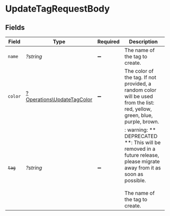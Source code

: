 # UpdateTagRequestBody


## Fields

| Field                                                                                                                                                   | Type                                                                                                                                                    | Required                                                                                                                                                | Description                                                                                                                                             |
| ------------------------------------------------------------------------------------------------------------------------------------------------------- | ------------------------------------------------------------------------------------------------------------------------------------------------------- | ------------------------------------------------------------------------------------------------------------------------------------------------------- | ------------------------------------------------------------------------------------------------------------------------------------------------------- |
| `name`                                                                                                                                                  | *?string*                                                                                                                                               | :heavy_minus_sign:                                                                                                                                      | The name of the tag to create.                                                                                                                          |
| `color`                                                                                                                                                 | [?Operations\UpdateTagColor](../../Models/Operations/UpdateTagColor.md)                                                                                 | :heavy_minus_sign:                                                                                                                                      | The color of the tag. If not provided, a random color will be used from the list: red, yellow, green, blue, purple, brown.                              |
| ~~`tag`~~                                                                                                                                               | *?string*                                                                                                                                               | :heavy_minus_sign:                                                                                                                                      | : warning: ** DEPRECATED **: This will be removed in a future release, please migrate away from it as soon as possible.<br/><br/>The name of the tag to create. |